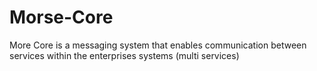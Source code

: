 # Morse-Core
More Core is a messaging system that enables communication between services within the enterprises systems (multi services)

